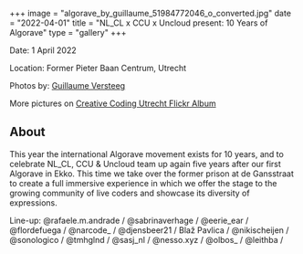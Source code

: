 +++
image = "algorave_by_guillaume_51984772046_o_converted.jpg"
date = "2022-04-01"
title = "NL_CL x CCU x Uncloud present: 10 Years of Algorave"
type = "gallery"
+++

Date: 1 April 2022

Location: Former Pieter Baan Centrum, Utrecht

Photos by: [Guillaume Versteeg](https://guillaumeversteeg.nl/)

More pictures on [Creative Coding Utrecht Flickr Album](https://www.flickr.com/photos/creativecodingutrecht/albums/72177720297896196/)

## About

This year the international Algorave movement exists for 10 years, and to celebrate NL_CL, CCU & Uncloud team up again five years after our first Algorave in Ekko. This time we take over the former prison at de Gansstraat to create a full immersive experience in which we offer the stage to the growing community of live coders and showcase its diversity of expressions.

Line-up: @rafaele.m.andrade / @sabrinaverhage / @eerie_ear / @flordefuega / @narcode_ / @djensbeer21 / Blaž Pavlica / @nikischeijen / @sonologico / @tmhglnd / @sasj_nl / @nesso.xyz / @olbos_ / @leithba /

